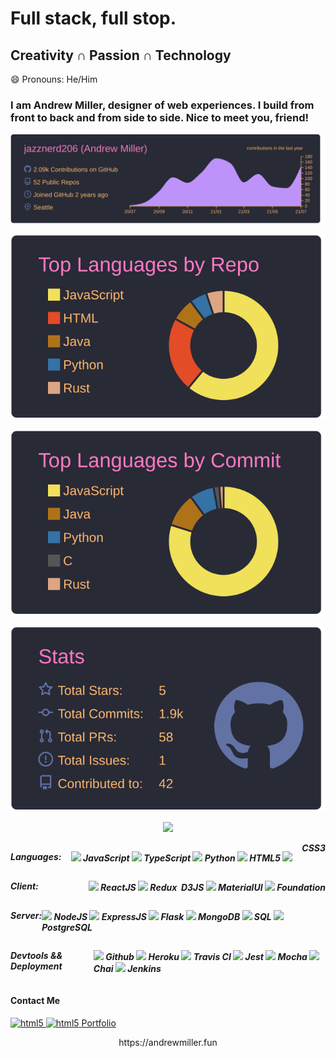 # Full stack, full stop.
## Creativity  ∩  Passion  ∩  Technology
😄 Pronouns: He/Him


<p align="center">
  <h3 display: flex; justify-content: center; margin: 0px 50px; padding: 0; font-family:"monospace">
    I am Andrew Miller, designer of web experiences. I build from front to back and from side to side. Nice to meet you, friend!
  </h3>
</p>

<p align="center">
  <img src="https://raw.githubusercontent.com/jazznerd206/Cards/master/profile-summary-card-output/dracula/0-profile-details.svg"></img>
</p>
<p align="center">
  <img src="https://raw.githubusercontent.com/jazznerd206/Cards/master/profile-summary-card-output/dracula/1-repos-per-language.svg"></img>
</p>
<p align="center">
  <img src="https://raw.githubusercontent.com/jazznerd206/Cards/master/profile-summary-card-output/dracula/2-most-commit-language.svg"></img>
</p>
<p align="center">
  <img src="https://raw.githubusercontent.com/jazznerd206/Cards/master/profile-summary-card-output/dracula/3-stats.svg"></img>
</p>


<p align="center">
  <img src="https://github-profile-trophy.vercel.app/?username=jazznerd206"></img>
</p>

<h5 style="display: flex; justify-content: space-between; margin: 0; padding: 0; font-family:"monospace">
<p>Languages: </p>
<p><img src="https://www.vectorlogo.zone/logos/javascript/javascript-icon.svg" /> JavaScript
<img src="https://www.vectorlogo.zone/logos/typescriptlang/typescriptlang-icon.svg" /> TypeScript
<img src="https://www.vectorlogo.zone/logos/python/python-icon.svg" /> Python
<img src="https://www.vectorlogo.zone/logos/w3_html5/w3_html5-icon.svg" /> HTML5
<img src="https://www.vectorlogo.zone/logos/netlifyapp_watercss/netlifyapp_watercss-ar21.svg" /></p> CSS3
</h5>
<h5 style="display: flex; justify-content: space-between; margin: 0; padding: 0;">
<p>Client: </p>
<p>
<img src="https://www.vectorlogo.zone/logos/reactjs/reactjs-icon.svg" /> ReactJS
<img src="https://api.iconify.design/logos-redux.svg?height=50" /> Redux
<img sc="https://api.iconify.design/logos:d3.svg?height=50" /> D3JS
<img src="https://api.iconify.design/logos:material-ui.svg?height=50" /> MaterialUI
<img src="https://api.iconify.design/foundation:social-zurb.svg?height=16" /> Foundation
                                                                     
                                                                     
</p>
</h5>
<h5 style="display: flex; justify-content: space-between; margin: 0; padding: 0;">
<p>Server: </p>
<p>
<img src="https://www.vectorlogo.zone/logos/nodejs/nodejs-icon.svg" /> NodeJS
<img src="https://www.vectorlogo.zone/logos/expressjs/expressjs-icon.svg" /> ExpressJS
<img src="https://www.vectorlogo.zone/logos/pocoo_flask/pocoo_flask-icon.svg" /> Flask
<img src="https://www.vectorlogo.zone/logos/mongodb/mongodb-icon.svg" /> MongoDB
<img src="https://www.vectorlogo.zone/logos/mysql/mysql-icon.svg" /> SQL
<img src="https://www.vectorlogo.zone/logos/postgresql/postgresql-icon.svg" /> PostgreSQL
</p>
</h5>
<h5 style="display: flex; justify-content: space-between; margin: 0; padding: 0;">
<p>Devtools && Deployment </p>
<p>
<img src="https://www.vectorlogo.zone/logos/git-scm/git-scm-icon.svg" /> Github
<img src="https://www.vectorlogo.zone/logos/heroku/heroku-icon.svg" /> Heroku
<img src="https://www.vectorlogo.zone/logos/travis-ci/travis-ci-icon.svg" /> Travis CI
<img src="https://www.vectorlogo.zone/logos/jestjsio/jestjsio-icon.svg" /> Jest
<img src="https://www.vectorlogo.zone/logos/mochajs/mochajs-icon.svg" /> Mocha
<img src="https://www.vectorlogo.zone/logos/chaijs/chaijs-icon.svg" /> Chai
<img src="https://www.vectorlogo.zone/logos/jenkins/jenkins-icon.svg" /> Jenkins
</p>
</h5>

<p align="center">
<h4> Contact Me </h4>
<a href="https://www.linkedin.com/in/andrew-miller-113a1a195/" target="_blank"> <img src="https://www.vectorlogo.zone/logos/linkedin/linkedin-icon.svg" alt="html5" width="40" height="40"/> </a>
<a href="https://www.instagram.com/206alm/" target="_blank"> <img src="https://www.vectorlogo.zone/logos/instagram/instagram-icon.svg" alt="html5" width="40" height="40"/> </a>
<a href="https://www.andrewmiller.fun" target="_blank"> Portfolio </a>
</p>

<p align="center">
https://andrewmiller.fun
</p>


